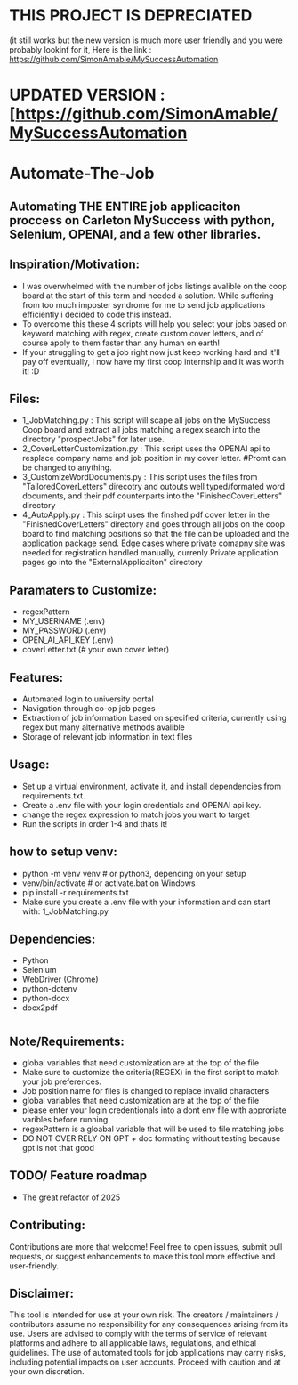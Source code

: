 # THIS PROJECT IS DEPRECIATED
(it still works but the new version is much more user friendly and you were probably lookinf for it, Here is the link : https://github.com/SimonAmable/MySuccessAutomation
 # UPDATED VERSION : [https://github.com/SimonAmable/MySuccessAutomation
 # Automate-The-Job

## Automating THE ENTIRE job applicaciton proccess on Carleton MySuccess with python, Selenium, OPENAI, and a few other libraries.

## Inspiration/Motivation:
- I was overwhelmed with the number of jobs listings avalible on the coop board at the start of this term and needed a solution. While suffering from too much imposter syndrome for me to send job applications efficiently i decided to code this instead.
-  To overcome this these 4 scripts will help you select your jobs based on keyword matching with regex, create custom cover letters, and of course apply to them faster than any human on earth! 
- If your struggling to get a job right now just keep working hard and it'll pay off eventually, I now have my first coop internship and it was worth it! :D
## Files:
- 1_JobMatching.py : This script will scape  all jobs on the MySuccess Coop board and extract all jobs matching a regex search into the directory "prospectJobs" for later use.
- 2_CoverLetterCustomization.py : This script uses the OPENAI api to resplace company name and job position in my cover letter. #Promt can be changed to anything.
- 3_CustomizeWordDocuments.py : This script uses the files from "TailoredCoverLetters" direcotry and outouts well typed/formated word documents, and their pdf counterparts into the  "FinishedCoverLetters" directory 
- 4_AutoApply.py  : This scirpt uses the finshed pdf cover letter in the "FinishedCoverLetters" directory and goes through all jobs on the coop board to find matching positions so that the file can be uploaded and the application package send. Edge cases where private comapny site was needed for registration handled manually, currenly Private application pages go into the "ExternalApplicaiton" directory 

## Paramaters to Customize:
- regexPattern
- MY_USERNAME (.env)
- MY_PASSWORD (.env)
- OPEN_AI_API_KEY (.env)
- coverLetter.txt    (# your own cover letter)

## Features:
- Automated login to university portal
- Navigation through co-op job pages
- Extraction of job information based on specified criteria, currently using regex but many alternative methods avalible
- Storage of relevant job information in text files

## Usage:
  - Set up a virtual environment, activate it,  and install dependencies from requirements.txt.
  - Create a .env file with your login credentials and OPENAI api key.
  - change the regex expression to match jobs you want to target
  - Run the scripts in order 1-4 and thats it!

## how to setup venv:
- python -m venv venv               # or python3, depending on your setup
- venv/bin/activate                 # or activate.bat on Windows
- pip install -r requirements.txt 
- Make sure you create a .env file with your information and can start with: 1_JobMatching.py


## Dependencies:
  - Python
  - Selenium
  - WebDriver (Chrome)
  - python-dotenv
  - python-docx
  - docx2pdf
    # 
  


## Note/Requirements:
  - global variables that need customization are at the top of the file
  - Make sure to customize the criteria(REGEX) in the first script to match your job preferences.
  - Job position name for files is changed to replace invalid characters 
  - global variables that need customization are at the top of the file
  - please enter your login credentionals into a dont env file with approriate varibles before running
  - regexPattern is a gloabal variable that will be used to file matching jobs
  - DO NOT OVER RELY ON GPT + doc formating without testing because gpt is not that good 

## TODO/ Feature roadmap
- The great refactor of 2025

## Contributing:
Contributions are more that welcome! Feel free to open issues, submit pull requests, or suggest enhancements to make this tool more effective and user-friendly.

## Disclaimer:
This tool is intended for use at your own risk. The creators / maintainers / contributors assume no responsibility for any consequences arising from its use. Users are advised to comply with the terms of service of relevant platforms and adhere to all applicable laws, regulations, and ethical guidelines. The use of automated tools for job applications may carry risks, including potential impacts on user accounts. Proceed with caution and at your own discretion.

